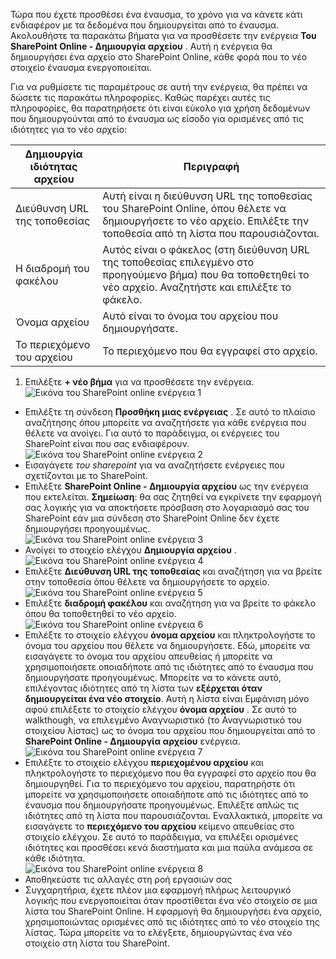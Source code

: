 Τώρα που έχετε προσθέσει ένα έναυσμα, το χρόνο για να κάνετε κάτι ενδιαφέρον με τα δεδομένα που δημιουργείται από το έναυσμα. Ακολουθήστε τα παρακάτω βήματα για να προσθέσετε την ενέργεια **Του SharePoint Online - Δημιουργία αρχείου** . Αυτή η ενέργεια θα δημιουργήσει ένα αρχείο στο SharePoint Online, κάθε φορά που το νέο στοιχείο έναυσμα ενεργοποιείται. 

Για να ρυθμίσετε τις παραμέτρους σε αυτή την ενέργεια, θα πρέπει να δώσετε τις παρακάτω πληροφορίες. Καθώς παρέχει αυτές τις πληροφορίες, θα παρατηρήσετε ότι είναι εύκολο για χρήση δεδομένων που δημιουργούνται από το έναυσμα ως είσοδο για ορισμένες από τις ιδιότητες για το νέο αρχείο:

|Δημιουργία ιδιότητας αρχείου|Περιγραφή|
|---|---|
|Διεύθυνση URL της τοποθεσίας|Αυτή είναι η διεύθυνση URL της τοποθεσίας του SharePoint Online, όπου θέλετε να δημιουργήσετε το νέο αρχείο. Επιλέξτε την τοποθεσία από τη λίστα που παρουσιάζονται.|
|Η διαδρομή του φακέλου|Αυτός είναι ο φάκελος (στη διεύθυνση URL της τοποθεσίας επιλεγμένο στο προηγούμενο βήμα) που θα τοποθετηθεί το νέο αρχείο. Αναζητήστε και επιλέξτε το φάκελο.|
|Όνομα αρχείου|Αυτό είναι το όνομα του αρχείου που δημιουργήσατε.|
|Το περιεχόμενο του αρχείου|Το περιεχόμενο που θα εγγραφεί στο αρχείο.|

1. Επιλέξτε **+ νέο βήμα** για να προσθέσετε την ενέργεια.  
![Εικόνα του SharePoint online ενέργεια 1](./media/connectors-create-api-sharepointonline/action-1.png)  
- Επιλέξτε τη σύνδεση **Προσθήκη μιας ενέργειας** . Σε αυτό το πλαίσιο αναζήτησης όπου μπορείτε να αναζητήσετε για κάθε ενέργεια που θέλετε να ανοίγει. Για αυτό το παράδειγμα, οι ενέργειες του SharePoint είναι που σας ενδιαφέρουν.    
![Εικόνα του SharePoint online ενέργεια 2](./media/connectors-create-api-sharepointonline/action-2.png)    
- Εισαγάγετε *του sharepoint* για να αναζητήσετε ενέργειες που σχετίζονται με το SharePoint.
- Επιλέξτε **SharePoint Online - Δημιουργία αρχείου** ως την ενέργεια που εκτελείται.   **Σημείωση**: θα σας ζητηθεί να εγκρίνετε την εφαρμογή σας λογικής για να αποκτήσετε πρόσβαση στο λογαριασμό σας του SharePoint εάν μια σύνδεση στο SharePoint Online δεν έχετε δημιουργήσει προηγουμένως.    
![Εικόνα του SharePoint online ενέργεια 3](./media/connectors-create-api-sharepointonline/action-3.png)    
- Ανοίγει το στοιχείο ελέγχου **Δημιουργία αρχείου** .   
![Εικόνα του SharePoint online ενέργεια 4](./media/connectors-create-api-sharepointonline/action-4.png)     
- Επιλέξτε **Διεύθυνση URL της τοποθεσίας** και αναζήτηση για να βρείτε στην τοποθεσία όπου θέλετε να δημιουργήσετε το αρχείο.     
![Εικόνα του SharePoint online ενέργεια 5](./media/connectors-create-api-sharepointonline/action-5.png)  
- Επιλέξτε **διαδρομή φακέλου** και αναζήτηση για να βρείτε το φάκελο όπου θα τοποθετηθεί το νέο αρχείο.  
![Εικόνα του SharePoint online ενέργεια 6](./media/connectors-create-api-sharepointonline/action-6.png)  
- Επιλέξτε το στοιχείο ελέγχου **όνομα αρχείου** και πληκτρολογήστε το όνομα του αρχείου που θέλετε να δημιουργήσετε. Εδώ, μπορείτε να εισαγάγετε το όνομα του αρχείου απευθείας ή μπορείτε να χρησιμοποιήσετε οποιαδήποτε από τις ιδιότητες από το έναυσμα που δημιουργήσατε προηγουμένως. Μπορείτε να το κάνετε αυτό, επιλέγοντας ιδιότητες από τη λίστα των **εξέρχεται όταν δημιουργείται ένα νέο στοιχείο**. Αυτή η λίστα είναι Εμφάνιση μόνο αφού επιλέξετε το στοιχείο ελέγχου **όνομα αρχείου** . Σε αυτό το walkthough, να επιλεγμένο Αναγνωριστικό (το Αναγνωριστικό του στοιχείου λίστας) ως το όνομα του αρχείου που δημιουργείται από το **SharePoint Online - Δημιουργία αρχείου** ενέργεια.    
![Εικόνα του SharePoint online ενέργεια 7](./media/connectors-create-api-sharepointonline/action-7.png)  
- Επιλέξτε το στοιχείο ελέγχου **περιεχομένου αρχείου** και πληκτρολογήστε το περιεχόμενο που θα εγγραφεί στο αρχείο που θα δημιουργηθεί. Για το περιεχόμενο του αρχείου, παρατηρήστε ότι μπορείτε να χρησιμοποιήσετε οποιαδήποτε από τις ιδιότητες από το έναυσμα που δημιουργήσατε προηγουμένως. Επιλέξτε απλώς τις ιδιότητες από τη λίστα που παρουσιάζονται. Εναλλακτικά, μπορείτε να εισαγάγετε το **περιεχόμενο του αρχείου** κείμενο απευθείας στο στοιχείο ελέγχου. Σε αυτό το παράδειγμα, να επιλέξει ορισμένες ιδιότητες και προσθέσει κενά διαστήματα και μια παύλα ανάμεσα σε κάθε ιδιότητα.        
![Εικόνα του SharePoint online ενέργεια 8](./media/connectors-create-api-sharepointonline/action-8.png)  
- Αποθηκεύστε τις αλλαγές στη ροή εργασιών σας  
- Συγχαρητήρια, έχετε πλέον μια εφαρμογή πλήρως λειτουργικό λογικής που ενεργοποιείται όταν προστίθεται ένα νέο στοιχείο σε μια λίστα του SharePoint Online. Η εφαρμογή θα δημιουργήσει ένα αρχείο, χρησιμοποιώντας ορισμένες από τις ιδιότητες από το νέο στοιχείο της λίστας.  Τώρα μπορείτε να το ελέγξετε, δημιουργώντας ένα νέο στοιχείο στη λίστα του SharePoint. 

